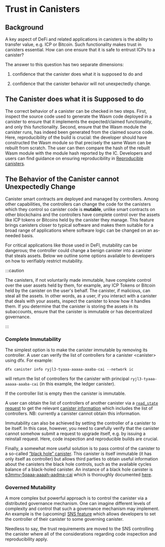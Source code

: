 # Trust in Canisters

## Background

A key aspect of DeFi and related applications in canisters is the ability to transfer value, e.g. ICP or Bitcoin. Such functionality makes trust in canisters essential. How can one ensure that it is safe to entrust ICPs to a canister?

The answer to this question has two separate dimensions:

1.  confidence that the canister does what it is supposed to do and

2.  confidence that the canister behavior will not unexpectedly change.

## The Canister does what it is Supposed to do

The correct behavior of a canister can be checked in two steps. First, inspect the source code used to generate the Wasm code deployed in a canister to ensure that it implements the expected/claimed functionality, and only this functionality. Second, ensure that the Wasm module the canister runs, has indeed been generated from the claimed source code. Here, reproducibility of the build is crucial: the developer should have constructed the Wasm module so that precisely the same Wasm can be rebuilt from scratch. The user can then compare the hash of the rebuilt Wasm module with the module hash reported by the IC. Developers and users can find guidance on ensuring reproducibility in [Reproducible canisters](../developer-docs/build/backend/reproducible-builds.md).

## The Behavior of the Canister cannot Unexpectedly Change

Canister smart contracts are deployed and managed by controllers. Among other capabilities, the controllers can change the code for the canisters which they control so canister code is **mutable**, unlike smart contracts on other blockchains and the controllers have complete control over the assets like ICP tokens or Bitcoins held by the canister they manage. This feature brings canisters closer to typical software and makes them suitable for a broad range of applications where software logic can be changed on an as-needed basis.

For critical applications like those used in DeFI, mutability can be dangerous; the controller could change a benign canister into a canister that steals assets. Below we outline some options available to developers on how to verifiably restrict mutability.

:::caution

The canisters, if not voluntarily made immutable, have complete control over the user assets held by them, for example, any ICP Tokens or Bitcoin held by the canister on the user's behalf. The canister, if malicious, can steal all the assets. In other words, as a user, if you interact with a canister that deals with your assets, inspect the canister to know how it handles them. If you determine that the canister is storing the assets in its subaccounts, ensure that the canister is immutable or has decentralized governance.

:::

### Complete Immutability

The simplest option is to make the canister immutable by removing its controller. A user can verify the list of controllers for a canister &lt;canister&gt; using dfx. For example:

    dfx canister info ryjl3-tyaaa-aaaaa-aaaba-cai --network ic

will return the list of controllers for the canister with principal `ryjl3-tyaaa-aaaaa-aaaba-cai` (in this example, the ledger canister).

If the controller list is empty then the canister is immutable.

A user can obtain the list of controllers of another canister via a [`read_state` request](https://smartcontracts.org/docs/interface-spec/index.html#http-read-state) to get the relevant [canister information](https://smartcontracts.org/docs/interface-spec/index.html#state-tree-canister-information) which includes the list of controllers. NB: currently a canister cannot obtain this information.

Immutability can also be achieved by setting the controller of a canister to be itself. In this case, however, you need to carefully verify that the canister cannot somehow submit a request to upgrade itself, e.g. by issuing a reinstall request. Here, code inspection and reproducible builds are crucial.

Finally, a somewhat more useful solution is to pass control of the canister to a so-called [“black hole” canister](https://github.com/ninegua/ic-blackhole). This canister is itself immutable (it has only itself as controller) but allows third parties to obtain useful information about the canisters the black hole controls, such as the available cycles balance of a black-holed canister. An instance of a black hole canister is [e3mmv-5qaaa-aaaah-aadma-cai](https://ic.rocks/principal/e3mmv-5qaaa-aaaah-aadma-cai) which is thoroughly documented [here](https://github.com/ninegua/ic-blackhole).

### Governed Mutability

A more complex but powerful approach is to control the canister via a distributed governance mechanism. One can imagine different levels of complexity and control that such a governance mechanism may implement. An example is the (upcoming) [SNS feature](https://medium.com/dfinity/how-the-service-nervous-system-sns-will-bring-tokenized-governance-to-on-chain-dapps-b74fb8364a5c) which allows developers to set the controller of their canister to some governing canister.

Needless to say, the trust requirements are moved to the SNS controlling the canister where all of the considerations regarding code inspection and reproducibility apply.
